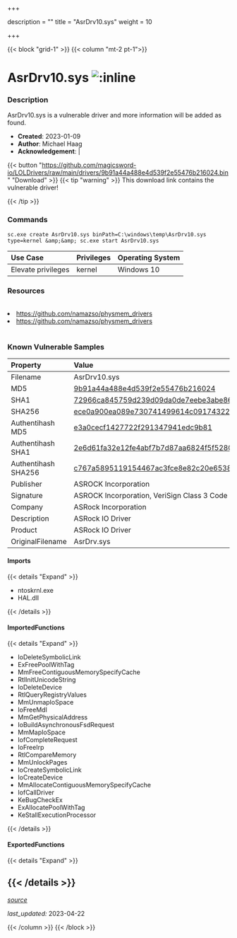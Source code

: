 +++

description = ""
title = "AsrDrv10.sys"
weight = 10

+++


{{< block "grid-1" >}}
{{< column "mt-2 pt-1">}}


# AsrDrv10.sys ![:inline](/images/twitter_verified.png) 


### Description

AsrDrv10.sys is a vulnerable driver and more information will be added as found.

- **Created**: 2023-01-09
- **Author**: Michael Haag
- **Acknowledgement**:  | [](https://twitter.com/)

{{< button "https://github.com/magicsword-io/LOLDrivers/raw/main/drivers/9b91a44a488e4d539f2e55476b216024.bin" "Download" >}}
{{< tip "warning" >}}
This download link contains the vulnerable driver!

{{< /tip >}}

### Commands

```
sc.exe create AsrDrv10.sys binPath=C:\windows\temp\AsrDrv10.sys type=kernel &amp;&amp; sc.exe start AsrDrv10.sys
```

| Use Case | Privileges | Operating System | 
|:---- | ---- | ---- |
| Elevate privileges | kernel | Windows 10 |

### Resources
<br>
<li><a href=" https://github.com/namazso/physmem_drivers"> https://github.com/namazso/physmem_drivers</a></li>
<li><a href="https://github.com/namazso/physmem_drivers">https://github.com/namazso/physmem_drivers</a></li>
<br>

### Known Vulnerable Samples

| Property           | Value |
|:-------------------|:------|
| Filename           | AsrDrv10.sys |
| MD5                | [9b91a44a488e4d539f2e55476b216024](https://www.virustotal.com/gui/file/9b91a44a488e4d539f2e55476b216024) |
| SHA1               | [72966ca845759d239d09da0de7eebe3abe86fee3](https://www.virustotal.com/gui/file/72966ca845759d239d09da0de7eebe3abe86fee3) |
| SHA256             | [ece0a900ea089e730741499614c0917432246ceb5e11599ee3a1bb679e24fd2c](https://www.virustotal.com/gui/file/ece0a900ea089e730741499614c0917432246ceb5e11599ee3a1bb679e24fd2c) |
| Authentihash MD5   | [e3a0cecf1427722f291347941edc9b81](https://www.virustotal.com/gui/search/authentihash%253Ae3a0cecf1427722f291347941edc9b81) |
| Authentihash SHA1  | [2e6d61fa32e12fe4abf7b7d87aa6824f5f528000](https://www.virustotal.com/gui/search/authentihash%253A2e6d61fa32e12fe4abf7b7d87aa6824f5f528000) |
| Authentihash SHA256| [c767a5895119154467ac3fce8e82c20e6538a4e54f6c109001c61f8abd58f9f8](https://www.virustotal.com/gui/search/authentihash%253Ac767a5895119154467ac3fce8e82c20e6538a4e54f6c109001c61f8abd58f9f8) |
| Publisher         | ASROCK Incorporation |
| Signature         | ASROCK Incorporation, VeriSign Class 3 Code Signing 2010 CA, VeriSign   |
| Company           | ASRock Incorporation |
| Description       | ASRock IO Driver |
| Product           | ASRock IO Driver |
| OriginalFilename  | AsrDrv.sys |


#### Imports
{{< details "Expand" >}}
* ntoskrnl.exe
* HAL.dll

{{< /details >}}
#### ImportedFunctions
{{< details "Expand" >}}
* IoDeleteSymbolicLink
* ExFreePoolWithTag
* MmFreeContiguousMemorySpecifyCache
* RtlInitUnicodeString
* IoDeleteDevice
* RtlQueryRegistryValues
* MmUnmapIoSpace
* IoFreeMdl
* MmGetPhysicalAddress
* IoBuildAsynchronousFsdRequest
* MmMapIoSpace
* IofCompleteRequest
* IoFreeIrp
* RtlCompareMemory
* MmUnlockPages
* IoCreateSymbolicLink
* IoCreateDevice
* MmAllocateContiguousMemorySpecifyCache
* IofCallDriver
* KeBugCheckEx
* ExAllocatePoolWithTag
* KeStallExecutionProcessor

{{< /details >}}
#### ExportedFunctions
{{< details "Expand" >}}

{{< /details >}}
-----



[*source*](https://github.com/magicsword-io/LOLDrivers/tree/main/yaml/asrdrv10.yaml)

*last_updated:* 2023-04-22








{{< /column >}}
{{< /block >}}
